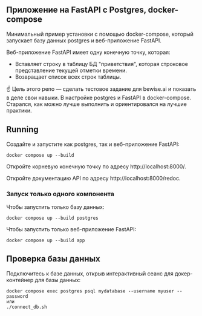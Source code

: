 ## Приложение на FastAPI с Postgres, docker-compose

Минимальный пример установки с помощью docker-compose, который
запускает базу данных postgres и веб-приложение FastAPI.

Веб-приложение FastAPI имеет одну конечную точку, которая:
* Вставляет строку в таблицу БД "приветствия", которая
  строковое представление текущей отметки времени.
* Возвращает список всех строк таблицы.


☝️ Цель этого репо — сделать тестовое задание для bewise.ai и показать в деле свои навыки.
В настройке postgres и FastAPI в docker-compose.
Старался, как можно лучше выполнить и ориентировался на лучшие практики.

## Running

Создайте и запустите как postgres, так и веб-приложение FastAPI:
```
docker compose up --build
```

Откройте корневую конечную точку по адресу http://localhost:8000/.

Откройте документацию API по адресу http://localhost:8000/redoc.

### Запуск только одного компонента
Чтобы запустить только базу данных:
```
docker compose up --build postgres
```

Чтобы запустить только веб-приложение FastAPI:
```
docker compose up --build app
```

## Проверка базы данных

Подключитесь к базе данных, открыв интерактивный сеанс для
докер-контейнер для базы данных:

```
docker compose exec postgres psql mydatabase --username myuser --password
или
./connect_db.sh
```
